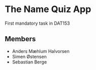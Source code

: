 # The Name Quiz App
First mandatory task in DAT153
## Members
- Anders Mæhlum Halvorsen 
- Simen Østensen
- Sebastian Berge

